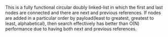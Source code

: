 This is a fully functional circular doubly linked-list in which the first and last nodes are connected and there are next and previous references. If nodes are added in a particular order by payload(least to greatest, greatest to least, alphabetical), then search effectively has better than  O(N) performance due to having both next and previous references. 
